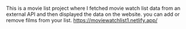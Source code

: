 This is a movie list project where I fetched movie watch list data from an external API and then displayed the data on the website. you can add or remove films from your list.                       https://moviewatchlist1.netlify.app/     
 
